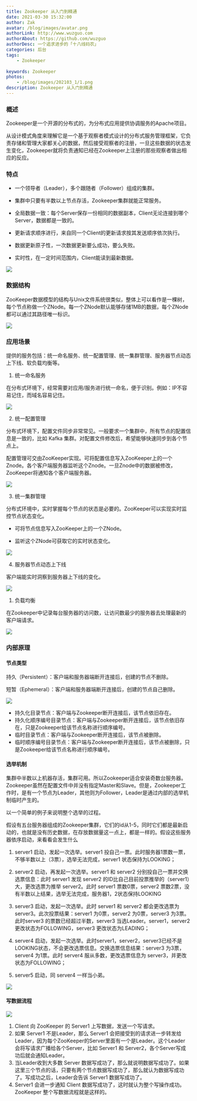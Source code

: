 ```yaml
---
title: Zookeeper 从入门到精通
date: 2021-03-30 15:32:00
author: Zak
avatar: /blog/images/avatar.png
authorLink: http://www.wuzguo.com
authorAbout: https://github.com/wuzguo
authorDesc: 一个追求进步的「十八线码农」
categories: 后台
tags: 
	- Zookeeper
	
keywords: Zookeeper
photos:
	- /blog/images/202103_1/1.png
description: Zookeeper 从入门到精通
---
```


### 概述

Zookeeper是一个开源的分布式的，为分布式应用提供协调服务的Apache项目。

从设计模式角度来理解它是一个基于观察者模式设计的分布式服务管理框架，它负责存储和管理大家都关心的数据，然后接受观察者的注册，一旦这些数据的状态发生变化，Zookeeper就将负责通知已经在Zookeeper上注册的那些观察者做出相应的反应。

### 特点

- 一个领导者（Leader），多个跟随者（Follower）组成的集群。

- 集群中只要有半数以上节点存活，Zookeeper集群就能正常服务。

- 全局数据一致：每个Server保存一份相同的数据副本，Client无论连接到哪个Server，数据都是一致的。

- 更新请求顺序进行，来自同一个Client的更新请求按其发送顺序依次执行。

- 数据更新原子性，一次数据更新要么成功，要么失败。

- 实时性，在一定时间范围内，Client能读到最新数据。

![](/blog/images/202103_1/1.png)

### 数据结构

ZooKeeper数据模型的结构与Unix文件系统很类似，整体上可以看作是一棵树，每个节点称做一个ZNode。每一个ZNode默认能够存储1MB的数据，每个ZNode都可以通过其路径唯一标识。

![](/blog/images/202103_1/2.png)

### 应用场景

提供的服务包括：统一命名服务、统一配置管理、统一集群管理、服务器节点动态上下线、软负载均衡等。

1. 统一命名服务

在分布式环境下，经常需要对应用/服务进行统一命名，便于识别。例如：IP不容易记住，而域名容易记住。

![](/blog/images/202103_1/3.png)

2. 统一配置管理

分布式环境下，配置文件同步非常常见。一般要求一个集群中，所有节点的配置信息是一致的，比如 Kafka 集群。对配置文件修改后，希望能够快速同步到各个节点上。

配置管理可交由ZooKeeper实现。可将配置信息写入ZooKeeper上的一个Znode。各个客户端服务器监听这个Znode。一旦Znode中的数据被修改，ZooKeeper将通知各个客户端服务器。

![](/blog/images/202103_1/4.png)

3. 统一集群管理

分布式环境中，实时掌握每个节点的状态是必要的。ZooKeeper可以实现实时监控节点状态变化。

- 可将节点信息写入ZooKeeper上的一个ZNode。

- 监听这个ZNode可获取它的实时状态变化。

![](/blog/images/202103_1/5.png)

4. 服务器节点动态上下线

客户端能实时洞察到服务器上下线的变化。

![](/blog/images/202103_1/6.png)



1. 负载均衡

在Zookeeper中记录每台服务器的访问数，让访问数最少的服务器去处理最新的客户端请求。

![](/blog/images/202103_1/7.png)

### 内部原理

#### 节点类型

持久（Persistent）：客户端和服务器端断开连接后，创建的节点不删除。

短暂（Ephemeral）：客户端和服务器端断开连接后，创建的节点自己删除。

![](/blog/images/202103_1/8.png)

- 持久化目录节点：客户端与Zookeeper断开连接后，该节点依旧存在。
- 持久化顺序编号目录节点：客户端与Zookeeper断开连接后，该节点依旧存在，只是Zookeeper给该节点名称进行顺序编号。
- 临时目录节点：客户端与Zookeeper断开连接后，该节点被删除。
- 临时顺序编号目录节点：客户端与Zookeeper断开连接后，该节点被删除，只是Zookeeper给该节点名称进行顺序编号。

#### 选举机制

集群中半数以上机器存活，集群可用。所以Zookeeper适合安装奇数台服务器。Zookeeper虽然在配置文件中并没有指定Master和Slave。但是，Zookeeper工作时，是有一个节点为Leader，其他则为Follower，Leader是通过内部的选举机制临时产生的。

以一个简单的例子来说明整个选举的过程。

假设有五台服务器组成的Zookeeper集群，它们的id从1-5，同时它们都是最新启动的，也就是没有历史数据，在存放数据量这一点上，都是一样的。假设这些服务器依序启动，来看看会发生什么

1. server1 启动，发起一次选举。server1 投自己一票。此时服务器1票数一票，不够半数以上（3票），选举无法完成，server1 状态保持为LOOKING；

2. server2 启动，再发起一次选举。server1 和 server2 分别投自己一票并交换选票信息：此时 server1 发现 server2 的ID比自己目前投票推举的（server1）大，更改选票为推举 server2。此时 server1 票数0票，server2 票数2票，没有半数以上结果，选举无法完成，服务器1，2状态保持LOOKING

3. server3 启动，发起一次选举。此时 server1 和 server2 都会更改选票为 server3。此次投票结果：server1 为0票，server2 为0票，server3 为3票。此时server3 的票数已经超过半数，server3 当选Leader。server1，server2 更改状态为FOLLOWING，server3 更改状态为LEADING；

4. server4 启动，发起一次选举。此时server1，server2，server3已经不是LOOKING状态，不会更改选票信息。交换选票信息结果：server3 为3票，server4 为1票。此时 server4 服从多数，更改选票信息为 server3，并更改状态为FOLLOWING；

5. server5 启动，同 server4 一样当小弟。

![](/blog/images/202103_1/9.png)

#### 写数据流程

![](/blog/images/202103_1/10.png)



1. Client 向 ZooKeeper 的 Server1 上写数据，发送一个写请求。
2. 如果 Server1 不是Leader，那么 Server1 会把接受到的请求进一步转发给Leader，因为每个ZooKeeper的Server里面有一个是Leader。这个Leader 会将写请求广播给各个Server，比如 Server1 和 Server2，各个Server写成功后就会通知Leader。
3. 当Leader收到大多数 Server 数据写成功了，那么就说明数据写成功了。如果这里三个节点的话，只要有两个节点数据写成功了，那么就认为数据写成功了。写成功之后，Leader会告诉 Server1 数据写成功了。
4. Server1 会进一步通知 Client 数据写成功了，这时就认为整个写操作成功。ZooKeeper 整个写数据流程就是这样的。